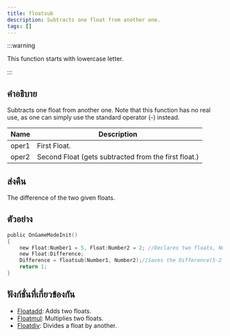 ```yaml
---
title: floatsub
description: Subtracts one float from another one.
tags: []
---
```


:::warning

This function starts with lowercase letter.

:::

## คำอธิบาย

Subtracts one float from another one. Note that this function has no real use, as one can simply use the standard operator (-) instead.

| Name  | Description                                          |
| ----- | ---------------------------------------------------- |
| oper1 | First Float.                                         |
| oper2 | Second Float (gets subtracted from the first float.) |

## ส่งคืน

The difference of the two given floats.

## ตัวอย่าง

```c
public OnGameModeInit()
{
    new Float:Number1 = 5, Float:Number2 = 2; //Declares two floats, Number1 (5) and Number2 (2)
    new Float:Difference;
    Difference = floatsub(Number1, Number2);//Saves the Difference(5-2 = 3) of Number1 and Number2 in the float "Difference"
    return 1;
}
```

## ฟังก์ชั่นที่เกี่ยวข้องกัน

- [Floatadd](../functions/Floatadd): Adds two floats.
- [Floatmul](../functions/Floatmul): Multiplies two floats.
- [Floatdiv](../funtions/Floatdiv): Divides a float by another.
